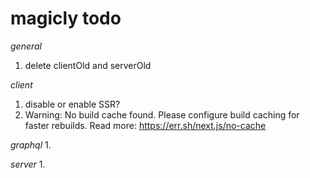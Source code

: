 # magicly todo

*general*
1. delete clientOld and serverOld

*client*
1. disable or enable SSR?
2. Warning: No build cache found. Please configure build caching for faster rebuilds. Read more: https://err.sh/next.js/no-cache


*graphql*
1.

*server*
1.


